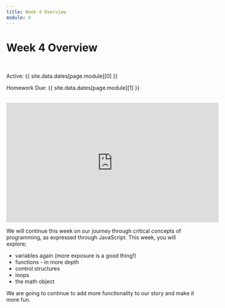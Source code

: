 ```yaml
---
title: Week 4 Overview
module: 4
---
```


# Week 4 Overview <br />


<br />


Active: {{ site.data.dates[page.module][0] }}

Homework Due: {{ site.data.dates[page.module][1] }}


<br />

<iframe width="560" height="315" src="https://www.youtube.com/embed/kqLS40bU1Ac" frameborder="0" allow="accelerometer; autoplay; encrypted-media; gyroscope; picture-in-picture" allowfullscreen></iframe>



We will continue this week on our journey through critical concepts of programming, as expressed through JavaScript. This week, you will explore;

- variables again (more exposure is a good thing!)
- functions - in more depth
- control structures
- loops
- the math object

We are going to continue to add more functionality to our story and make it more fun. 
